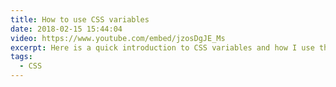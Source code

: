 ```yaml
---
title: How to use CSS variables
date: 2018-02-15 15:44:04
video: https://www.youtube.com/embed/jzosDgJE_Ms
excerpt: Here is a quick introduction to CSS variables and how I use them on my personal site.
tags:
  - CSS
---
```

